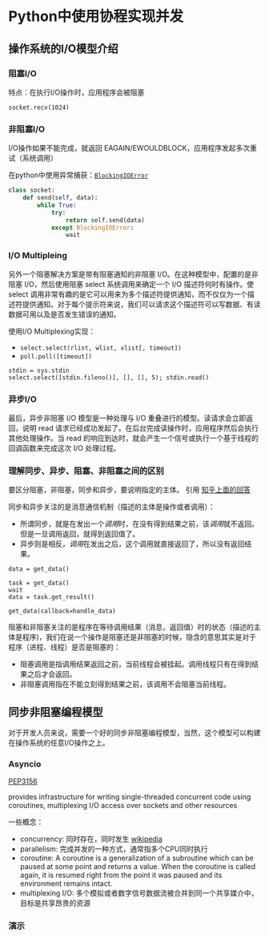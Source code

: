 # Python中使用协程实现并发

## 操作系统的I/O模型介绍

### 阻塞I/O

特点：在执行I/O操作时，应用程序会被阻塞

```
socket.recv(1024)
```

### 非阻塞I/O

I/O操作如果不能完成，就返回 EAGAIN/EWOULDBLOCK，应用程序发起多次重试（系统调用）

在python中使用异常捕获：[`BlockingIOError`](https://docs.python.org/3/library/exceptions.html#BlockingIOError)

```python
class socket:
    def send(self, data):
        while True:
            try:
                return self.send(data)
            except BlockingIOError:
                wait
```

### I/O Multipleing

另外一个阻塞解决方案是带有阻塞通知的非阻塞 I/O。在这种模型中，配置的是非阻塞 I/O，然后使用阻塞 select 系统调用来确定一个 I/O 描述符何时有操作。使 select 调用非常有趣的是它可以用来为多个描述符提供通知，而不仅仅为一个描述符提供通知。对于每个提示符来说，我们可以请求这个描述符可以写数据、有读数据可用以及是否发生错误的通知。

使用I/O Multiplexing实现：

* ```select.select(rlist, wlist, xlist[, timeout])```
* ```poll.poll([timeout])```

```
stdin = sys.stdin
select.select([stdin.fileno()], [], [], 5); stdin.read()
```

### 异步I/O

最后，异步非阻塞 I/O 模型是一种处理与 I/O 重叠进行的模型。读请求会立即返回，说明 read 请求已经成功发起了。在后台完成读操作时，应用程序然后会执行其他处理操作。当 read 的响应到达时，就会产生一个信号或执行一个基于线程的回调函数来完成这次 I/O 处理过程。


### 理解同步、异步、阻塞、非阻塞之间的区别

要区分阻塞，非阻塞，同步和异步，要说明指定的主体。
引用 [知乎上面的回答](https://www.zhihu.com/question/19732473)

同步和异步关注的是消息通信机制（描述的主体是操作或者调用）：

* 所谓同步，就是在发出一个*调用*时，在没有得到结果之前，该*调用*就不返回。但是一旦调用返回，就得到返回值了。
* 异步则是相反，*调用*在发出之后，这个调用就直接返回了，所以没有返回结果。

```data = get_data()```

```
task = get_data()
wait
data = task.get_result()

get_data(callback=handle_data)
```

阻塞和非阻塞关注的是程序在等待调用结果（消息，返回值）时的状态（描述的主体是程序)，我们在说一个操作是阻塞还是非阻塞的时候，隐含的意思其实是对于程序（进程、线程）是否是阻塞的：

* 阻塞调用是指调用结果返回之前，当前线程会被挂起。调用线程只有在得到结果之后才会返回。
* 非阻塞调用指在不能立刻得到结果之前，该调用不会阻塞当前线程。

## 同步非阻塞编程模型

对于开发人员来说，需要一个好的同步非阻塞编程模型，当然，这个模型可以构建在操作系统的任意I/O操作之上。

### Asyncio

[PEP3156](https://www.python.org/dev/peps/pep-3156/)

provides infrastructure for writing single-threaded concurrent code using coroutines, multiplexing I/O access over sockets and other resources

一些概念：

* concurrency: 同时存在，同时发生 [wikipedia](https://en.wikipedia.org/wiki/Concurrenc…)
* parallelism: 完成并发的一种方式，通常指多个CPU同时执行
* coroutine: A coroutine is a generalization of a subroutine which can be paused at some point and returns a value. When the coroutine is called again, it is resumed right from the point it was paused and its environment remains intact.
* multiplexing I/O: 多个模拟或者数字信号数据流被合并到同一个共享媒介中，目标是共享昂贵的资源

### 演示
